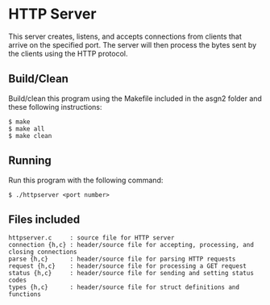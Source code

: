 # HTTP Server
This server creates, listens, and accepts connections from clients that arrive on the specified port. The server will then process the bytes sent by the clients using the HTTP protocol.

## Build/Clean
Build/clean this program using the Makefile included in the asgn2 folder and these following instructions:

    $ make
    $ make all
    $ make clean

## Running
Run this program with the following command:

    $ ./httpserver <port number>

## Files included
    httpserver.c     : source file for HTTP server
    connection {h,c} : header/source file for accepting, processing, and closing connections
    parse {h,c}      : header/source file for parsing HTTP requests
    request {h,c}    : header/source file for processing a GET request
    status {h,c}     : header/source file for sending and setting status codes
    types {h,c}      : header/source file for struct definitions and functions
